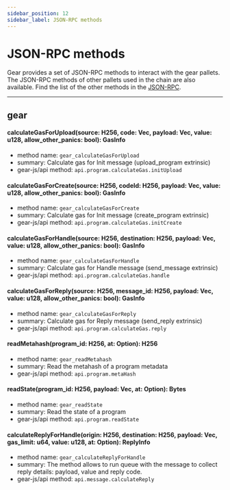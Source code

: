```yaml
---
sidebar_position: 12
sidebar_label: JSON-RPC methods
---
```


# JSON-RPC methods

Gear provides a set of JSON-RPC methods to interact with the gear pallets. The JSON-RPC methods of other pallets used in the chain are also available. Find the list of the other methods in the [JSON-RPC](https://polkadot.js.org/docs/substrate/rpc).

---
## gear
#### calculateGasForUpload(source: H256, code: Vec<u8>, payload: Vec<u8>, value: u128, allow_other_panics: bool): GasInfo

- method name: `gear_calculateGasForUpload`
- summary: Calculate gas for Init message (upload_program extrinsic)
- gear-js/api method: `api.program.calculateGas.initUpload`

#### calculateGasForCreate(source: H256, codeId: H256, payload: Vec<u8>, value: u128, allow_other_panics: bool): GasInfo

- method name: `gear_calculateGasForCreate`
- summary: Calculate gas for Init message (create_program extrinsic)
- gear-js/api method: `api.program.calculateGas.initCreate`

#### calculateGasForHandle(source: H256, destination: H256, payload: Vec<u8>, value: u128, allow_other_panics: bool): GasInfo

- method name: `gear_calculateGasForHandle`
- summary: Calculate gas for Handle message (send_message extrinsic)
- gear-js/api method: `api.program.calculateGas.handle`

#### calculateGasForReply(source: H256, message_id: H256, payload: Vec<u8>, value: u128, allow_other_panics: bool): GasInfo

- method name: `gear_calculateGasForReply`
- summary: Calculate gas for Reply message (send_reply extrinsic)
- gear-js/api method: `api.program.calculateGas.reply`

#### readMetahash(program_id: H256, at: Option<BlockHash>): H256

- method name: `gear_readMetahash`
- summary: Read the metahash of a program metadata
- gear-js/api method: `api.program.metaHash`

#### readState(program_id: H256, payload: Vec<u8>, at: Option<BlockHash>): Bytes

- method name: `gear_readState`
- summary: Read the state of a program
- gear-js/api method: `api.program.readState`

#### calculateReplyForHandle(origin: H256, destination: H256, payload: Vec<u8>, gas_limit: u64, value: u128, at: Option<BlockHash>): ReplyInfo

- method name: `gear_calculateReplyForHandle`
- summary: The method allows to run queue with the message to collect reply details: payload, value and reply code.
- gear-js/api method: `api.message.calculateReply`